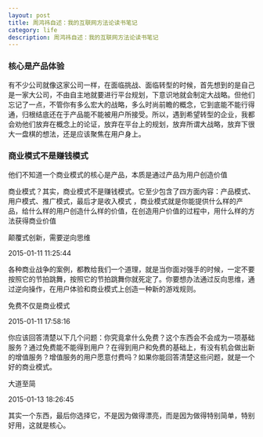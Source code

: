 ```yaml
---
layout: post
title: 周鸿祎自述：我的互联网方法论读书笔记
category: life
description: 周鸿祎自述：我的互联网方法论读书笔记
---
```


### 核心是产品体验

有不少公司就像这家公司一样，在面临挑战、面临转型的时候，首先想到的是自己是一家大公司，不由自主地就要进行平台规划，下意识地就会制定大战略。但他们忘记了一点，不管你有多么宏大的战略，多么时尚前瞻的概念，它到底能不能行得通，归根结底还在于产品能不能被用户所接受。所以，遇到希望转型的企业，我都会劝他们放弃在概念上的论证，放弃在平台上的规划，放弃所谓大战略，放弃下很大一盘棋的想法，还是应该聚焦在用户身上。

### 商业模式不是赚钱模式

他们不知道一个商业模式的核心是产品，本质是通过产品为用户创造价值


商业模式？其实，商业模式不是赚钱模式。它至少包含了四方面内容：产品模式、用户模式、推广模式，最后才是收入模式
，商业模式就是你能提供什么样的产品，给什么样的用户创造什么样的价值，在创造用户价值的过程中，用什么样的方法获得商业价值

颠覆式创新，需要逆向思维

2015-01-11 11:25:44

各种商业战争的案例，都教给我们一个道理，就是当你面对强手的时候，一定不要按照它的节拍跳舞，按照它的节拍跳舞你就死定了。你要想办法通过反向思维，通过逆向操作，在用户体验和商业模式上创造一种新的游戏规则。

免费不仅是商业模式

2015-01-11 17:58:16

你应该回答清楚以下几个问题：你究竟拿什么免费？这个东西会不会成为一项基础服务？通过免费能不能得到用户？在得到用户和免费的基础上，有没有机会做出新的增值服务？增值服务的用户愿意付费吗？如果你能回答清楚这些问题，就是一个好的商业模式。

大道至简

2015-01-13 18:26:45

其实一个东西，最后你选择它，不是因为做得漂亮，而是因为做得特别简单，特别好用，这就是核心。